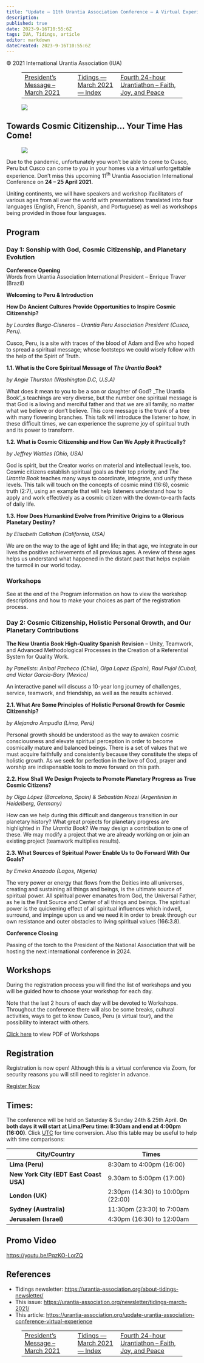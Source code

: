 ```yaml
---
title: "Update – 11th Urantia Association Conference – A Virtual Experience"
description: 
published: true
date: 2023-9-16T10:55:6Z
tags: IUA, Tidings, article
editor: markdown
dateCreated: 2023-9-16T10:55:6Z
---
```


<p class="v-card v-sheet theme--light gray lighten-3 px-2">© 2021 International Urantia Association (IUA)</p>
<figure class="table chapter-navigator">
  <table>
    <tbody>
      <tr>
        <td>
        <a href="/en/article/Chris_Wood/presidents_message_march_2021">
          <span class="mdi mdi-arrow-left-drop-circle"></span><span class="pl-2">President’s Message – March 2021</span>
        </a>
        </td>
        <td>
        <a href="/en/index/articles_iua_tidings#tidings-march-2021">
          <span class="mdi mdi-book-open-variant"></span><span class="pl-2">Tidings — March 2021 — Index</span>
        </a>
        </td>
        <td>
        <a href="/en/article/IUA_Tidings/IUA_2021_fourth_24_hour_urantiathon">
          <span class="pr-2">Fourth 24-hour Urantiathon – Faith, Joy, and Peace</span><span class="mdi mdi-arrow-right-drop-circle"></span>
        </a>
        </td>
      </tr>
    </tbody>
  </table>
</figure>


<figure id="Figure_1" class="image urantiapedia image-style-align-left">
<img src="/image/article/IUA_Tidings/Screenshot-Theme-Banner2.jpg">
</figure>

## Towards Cosmic Citizenship… Your Time Has Come!

<figure id="Figure_2" class="image urantiapedia image-style-align-left">
<img src="/image/article/IUA_Tidings/LOGO-ENG-NEW-Small-e1613359236516.jpg">
</figure>

Due to the pandemic, unfortunately you won’t be able to come to Cusco, Peru but Cusco can come to you in your homes via a virtual unforgettable experience. Don’t miss this upcoming 11<sup>th</sup> Urantia Association International Conference on **24 – 25 April 2021.**

Uniting continents, we will have speakers and workshop ifacilitators of various ages from all over the world with presentations translated into four languages (English, French, Spanish, and Portuguese) as well as workshops being provided in those four languages.
<br style="clear:both;"/>

## Program

### Day 1: Sonship with God, Cosmic Citizenship, and Planetary Evolution

**Conference Opening**  
Words from Urantia Association International President – Enrique Traver (Brazil)

**Welcoming to Peru & Introduction**

**How Do Ancient Cultures Provide Opportunities to Inspire Cosmic Citizenship?**  

_by Lourdes Burga-Cisneros – Urantia Peru Association President (Cusco, Peru)._

Cusco, Peru, is a site with traces of the blood of Adam and Eve who hoped to spread a spiritual message; whose footsteps we could wisely follow with the help of the Spirit of Truth.

**1.1. What is the Core Spiritual Message of _The Urantia Book_?**  

_by Angie Thurston (Washington D.C, U.S.A)_

What does it mean to you to be a son or daughter of God? _The Urantia Book’_s teachings are very diverse, but the number one spiritual message is that God is a loving and merciful father and that we are all family, no matter what we believe or don’t believe. This core message is the trunk of a tree with many flowering branches. This talk will introduce the listener to how, in these difficult times, we can experience the supreme joy of spiritual truth and its power to transform.

**1.2. What is Cosmic Citizenship and How Can We Apply it Practically?**  

_by Jeffrey Wattles (Ohio, USA)_

God is spirit, but the Creator works on material and intellectual levels, too. Cosmic citizens establish spiritual goals as their top priority, and _The Urantia Book_ teaches many ways to coordinate, integrate, and unify these levels. This talk will touch on the concepts of cosmic mind (16:6), cosmic truth (2:7), using an example that will help listeners understand how to apply and work effectively as a cosmic citizen with the down-to-earth facts of daily life.

**1.3. How Does Humankind Evolve from Primitive Origins to a Glorious Planetary Destiny?**  

_by Elisabeth Callahan (California, USA)_

We are on the way to the age of light and life; in that age, we integrate in our lives the positive achievements of all previous ages. A review of these ages helps us understand what happened in the distant past that helps explain the turmoil in our world today.

### Workshops

See at the end of the Program information on how to view the workshop descriptions and how to make your choices as part of the registration process.

### Day 2: Cosmic Citizenship, Holistic Personal Growth, and Our Planetary Contributions

**The New Urantia Book High-Quality Spanish Revision** – Unity, Teamwork, and Advanced Methodological Processes in the Creation of a Referential System for Quality Work.  

_by Panelists: Anibal Pacheco (Chile), Olga Lopez (Spain), Raul Pujol (Cuba), and Víctor García-Bory (Mexico)_ 

An interactive panel will discuss a 10-year long journey of challenges, service, teamwork, and friendship, as well as the results achieved.   

**2.1. What Are Some Principles of Holistic Personal Growth for Cosmic Citizenship?**  

_by Alejandro Ampudia (Lima, Perú)_

Personal growth should be understood as the way to awaken cosmic consciousness and elevate spiritual perception in order to become cosmically mature and balanced beings. There is a set of values that we must acquire faithfully and consistently because they constitute the steps of holistic growth. As we seek for perfection in the love of God, prayer and worship are indispensable tools to move forward on this path.

**2.2. How Shall We Design Projects to Promote Planetary Progress as True Cosmic Citizens?**

_by Olga López (Barcelona, Spain) & Sebastián Nozzi (Argentinian in Heidelberg, Germany)_

How can we help during this difficult and dangerous transition in our planetary history? What great projects for planetary progress are highlighted in _The Urantia Book_? We may design a contribution to one of these. We may modify a project that we are already working on or join an existing project (teamwork multiplies results).

**2.3. What Sources of Spiritual Power Enable Us to Go Forward With Our Goals?**  

_by Emeka Anazodo (Lagos, Nigeria)_

The very power or energy that flows from the Deities into all universes, creating and sustaining all things and beings, is the ultimate source of spiritual power. All spiritual power emanates from God, the Universal Father, as he is the First Source and Center of all things and beings. The spiritual power is the quickening effect of all spiritual influences which indwell, surround, and impinge upon us and we need it in order to break through our own resistance and outer obstacles to living spiritual values (166:3.8).

**Conference Closing**  

Passing of the torch to the President of the National Association that will be hosting the next international conference in 2024.

## Workshops

During the registration process you will find the list of workshops and you will be guided how to choose your workshop for each day.

Note that the last 2 hours of each day will be devoted to Workshops. Throughout the conference there will also be some breaks, cultural activities, ways to get to know Cusco, Peru (a virtual tour), and the possibility to interact with others.

[Click here](https://urantia-association.org/wp-content/uploads/2021/04/UAI-2021-Workshops-March20-2.pdf) to view PDF of Workshops

## Registration

Registration is now open! Although this is a virtual conference via Zoom, for security reasons you will still need to register in advance.

[Register Now](https://register.urantia.org.pe/)

## Times:

The conference will be held on Saturday & Sunday 24th & 25th April. **On both days** **it will start at Lima/Peru time: 8:30am and end at 4:00pm (16:00)**. Click [UTC](https://www.worldtimebuddy.com/) for time conversion. Also this table may be useful to help with time comparisons:

| City/Country | Times |
| --- | --- |
| **Lima (Peru)** | 8:30am to 4:00pm (16:00) |
| **New York City (EDT East Coast USA)** | 9.30am to 5:00pm (17:00) |
| **London (UK)** | 2:30pm (14:30) to 10:00pm (22:00) |
| **Sydney (Australia)** | 11:30pm (23:30) to 7:00am |
| **Jerusalem (Israel)** | 4:30pm (16:30) to 12:00am |

## Promo Video

https://youtu.be/PqzKO-LorZQ

## References

- Tidings newsletter: https://urantia-association.org/about-tidings-newsletter/
- This issue: https://urantia-association.org/newsletter/tidings-march-2021/
- This article: https://urantia-association.org/update-urantia-association-conference-virtual-experience

<figure class="table chapter-navigator">
  <table>
    <tbody>
      <tr>
        <td>
        <a href="/en/article/Chris_Wood/presidents_message_march_2021">
          <span class="mdi mdi-arrow-left-drop-circle"></span><span class="pl-2">President’s Message – March 2021</span>
        </a>
        </td>
        <td>
        <a href="/en/index/articles_iua_tidings#tidings-march-2021">
          <span class="mdi mdi-book-open-variant"></span><span class="pl-2">Tidings — March 2021 — Index</span>
        </a>
        </td>
        <td>
        <a href="/en/article/IUA_Tidings/IUA_2021_fourth_24_hour_urantiathon">
          <span class="pr-2">Fourth 24-hour Urantiathon – Faith, Joy, and Peace</span><span class="mdi mdi-arrow-right-drop-circle"></span>
        </a>
        </td>
      </tr>
    </tbody>
  </table>
</figure>
